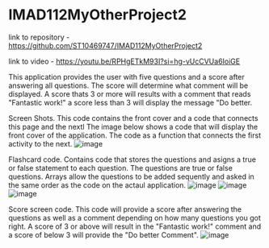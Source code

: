# IMAD112MyOtherProject2
link to repository - https://github.com/ST10469747/IMAD112MyOtherProject2

link to video - https://youtu.be/RPHgETkM93I?si=hg-vUcCVUa6IoiGE

This application provides the user with five questions and a score after answering all questions. The score will determine what comment will be displayed. A score thats 3 or more will results with a comment that reads "Fantastic work!"  a score less than 3 will display the message "Do better. 

Screen Shots. This code contains the front cover and a code that connects this page and the nextl
The image below shows a code that will display the front cover of the application. The code as a function that connects the first activity to the next.
![image](https://github.com/user-attachments/assets/8adfe97d-78e0-4059-8406-40bb767e3a1d)

Flashcard code. Contains code that stores the questions and asigns a true or false statement to each question. The questions are true or false questions. Arrays allow the questions to be added sequently and asked in the same order as the code on the actaul application.
![image](https://github.com/user-attachments/assets/602a0d8b-9b50-42a1-b604-a57235a00a5e)
![image](https://github.com/user-attachments/assets/9079fa6c-2de8-4fb6-b57d-4cea1c3a647b)
![image](https://github.com/user-attachments/assets/542985c8-bdbd-411b-a2fe-0956aad01463)

Score screen code. This code will provide a score after answering the questions as well as a comment depending on how many questions you got right. A score of 3 or above will result in the "Fantastic work!" comment and a score of below 3 will provide the "Do better Comment".
![image](https://github.com/user-attachments/assets/71a8f367-956c-40cd-9fdd-a497d9058a03)






